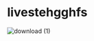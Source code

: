 # livestehgghfs
![download (1)](https://github.com/zaenal14433/livestehgghfs/assets/142132100/42f249f1-829f-4131-9fb7-481d6377ba78)
